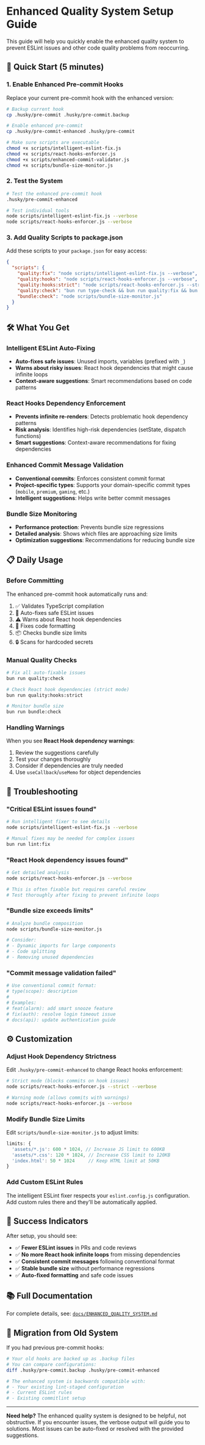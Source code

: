 # Enhanced Quality System Setup Guide

This guide will help you quickly enable the enhanced quality system to prevent ESLint issues and other code quality problems from reoccurring.

## 🚀 Quick Start (5 minutes)

### 1. Enable Enhanced Pre-commit Hooks

Replace your current pre-commit hook with the enhanced version:

```bash
# Backup current hook
cp .husky/pre-commit .husky/pre-commit.backup

# Enable enhanced pre-commit
cp .husky/pre-commit-enhanced .husky/pre-commit

# Make sure scripts are executable
chmod +x scripts/intelligent-eslint-fix.js
chmod +x scripts/react-hooks-enforcer.js
chmod +x scripts/enhanced-commit-validator.js
chmod +x scripts/bundle-size-monitor.js
```

### 2. Test the System

```bash
# Test the enhanced pre-commit hook
.husky/pre-commit-enhanced

# Test individual tools
node scripts/intelligent-eslint-fix.js --verbose
node scripts/react-hooks-enforcer.js --verbose
```

### 3. Add Quality Scripts to package.json

Add these scripts to your `package.json` for easy access:

```json
{
  "scripts": {
    "quality:fix": "node scripts/intelligent-eslint-fix.js --verbose",
    "quality:hooks": "node scripts/react-hooks-enforcer.js --verbose", 
    "quality:hooks:strict": "node scripts/react-hooks-enforcer.js --strict --verbose",
    "quality:check": "bun run type-check && bun run quality:fix && bun run quality:hooks && bun run format",
    "bundle:check": "node scripts/bundle-size-monitor.js"
  }
}
```

## 🛠️ What You Get

### Intelligent ESLint Auto-Fixing
- **Auto-fixes safe issues**: Unused imports, variables (prefixed with `_`)
- **Warns about risky issues**: React hook dependencies that might cause infinite loops
- **Context-aware suggestions**: Smart recommendations based on code patterns

### React Hooks Dependency Enforcement  
- **Prevents infinite re-renders**: Detects problematic hook dependency patterns
- **Risk analysis**: Identifies high-risk dependencies (setState, dispatch functions)
- **Smart suggestions**: Context-aware recommendations for fixing dependencies

### Enhanced Commit Message Validation
- **Conventional commits**: Enforces consistent commit format
- **Project-specific types**: Supports your domain-specific commit types (`mobile`, `premium`, `gaming`, etc.)
- **Intelligent suggestions**: Helps write better commit messages

### Bundle Size Monitoring
- **Performance protection**: Prevents bundle size regressions
- **Detailed analysis**: Shows which files are approaching size limits
- **Optimization suggestions**: Recommendations for reducing bundle size

## 📋 Daily Usage

### Before Committing
The enhanced pre-commit hook automatically runs and:
1. ✅ Validates TypeScript compilation
2. 🔧 Auto-fixes safe ESLint issues
3. ⚠️ Warns about React hook dependencies  
4. 💅 Fixes code formatting
5. 📦 Checks bundle size limits
6. 🔒 Scans for hardcoded secrets

### Manual Quality Checks

```bash
# Fix all auto-fixable issues
bun run quality:check

# Check React hook dependencies (strict mode)
bun run quality:hooks:strict

# Monitor bundle size
bun run bundle:check
```

### Handling Warnings

When you see **React Hook dependency warnings**:
1. Review the suggestions carefully
2. Test your changes thoroughly  
3. Consider if dependencies are truly needed
4. Use `useCallback`/`useMemo` for object dependencies

## 🚨 Troubleshooting

### "Critical ESLint issues found"
```bash
# Run intelligent fixer to see details
node scripts/intelligent-eslint-fix.js --verbose

# Manual fixes may be needed for complex issues
bun run lint:fix
```

### "React Hook dependency issues found" 
```bash
# Get detailed analysis
node scripts/react-hooks-enforcer.js --verbose

# This is often fixable but requires careful review
# Test thoroughly after fixing to prevent infinite loops
```

### "Bundle size exceeds limits"
```bash
# Analyze bundle composition
node scripts/bundle-size-monitor.js

# Consider:
# - Dynamic imports for large components
# - Code splitting
# - Removing unused dependencies
```

### "Commit message validation failed"
```bash
# Use conventional commit format:
# type(scope): description
# 
# Examples:
# feat(alarm): add smart snooze feature
# fix(auth): resolve login timeout issue
# docs(api): update authentication guide
```

## ⚙️ Customization

### Adjust Hook Dependency Strictness

Edit `.husky/pre-commit-enhanced` to change React hooks enforcement:

```bash
# Strict mode (blocks commits on hook issues)
node scripts/react-hooks-enforcer.js --strict --verbose

# Warning mode (allows commits with warnings)  
node scripts/react-hooks-enforcer.js --verbose
```

### Modify Bundle Size Limits

Edit `scripts/bundle-size-monitor.js` to adjust limits:

```javascript
limits: {
  'assets/*.js': 600 * 1024, // Increase JS limit to 600KB
  'assets/*.css': 120 * 1024, // Increase CSS limit to 120KB
  'index.html': 50 * 1024     // Keep HTML limit at 50KB
}
```

### Add Custom ESLint Rules

The intelligent ESLint fixer respects your `eslint.config.js` configuration. Add custom rules there and they'll be automatically applied.

## 🎯 Success Indicators

After setup, you should see:

- ✅ **Fewer ESLint issues** in PRs and code reviews
- ✅ **No more React hook infinite loops** from missing dependencies  
- ✅ **Consistent commit messages** following conventional format
- ✅ **Stable bundle size** without performance regressions
- ✅ **Auto-fixed formatting** and safe code issues

## 📚 Full Documentation

For complete details, see: [`docs/ENHANCED_QUALITY_SYSTEM.md`](docs/ENHANCED_QUALITY_SYSTEM.md)

## 🔄 Migration from Old System

If you had previous pre-commit hooks:

```bash
# Your old hooks are backed up as .backup files
# You can compare configurations:
diff .husky/pre-commit.backup .husky/pre-commit-enhanced

# The enhanced system is backwards compatible with:
# - Your existing lint-staged configuration  
# - Current ESLint rules
# - Existing commitlint setup
```

---

**Need help?** The enhanced quality system is designed to be helpful, not obstructive. If you encounter issues, the verbose output will guide you to solutions. Most issues can be auto-fixed or resolved with the provided suggestions.